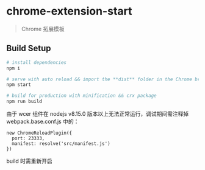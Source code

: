 # chrome-extension-start

> Chrome 拓展模板

## Build Setup

``` bash
# install dependencies
npm i

# serve with auto reload && import the **dist** folder in the Chrome browser
npm start

# build for production with minification && crx package
npm run build
```

由于 wcer 组件在 nodejs v8.15.0 版本以上无法正常运行，调试期间需注释掉 webpack.base.conf.js 中的：

```
new ChromeReloadPlugin({
  port: 23333,
  manifest: resolve('src/manifest.js')
})
```

build 时需重新开启
